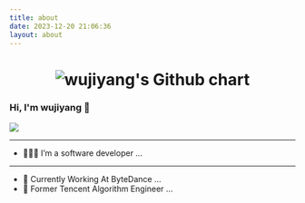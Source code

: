 ```yaml
---
title: about
date: 2023-12-20 21:06:36
layout: about
---
```


<h1 align="center"> <img src="http://ghchart.rshah.org/wujiyang" alt="wujiyang's Github chart" /> 

### Hi, I'm wujiyang 👋  

<!-- 

[![](https://img.shields.io/badge/Blog-https://wujiyang.github.io-green&style=flat)](https://wujiyang.github.io)
 -->




<a href="https://wujiyang.github.io">
  <img src="https://img.shields.io/badge/Blog-https://wujiyang.github.io-green&style=flat" >
</a>


---------

- 🧑🏻‍💻 I’m a software developer ...



---------
- 🔭 Currently Working At ByteDance ...
- 🌱 Former Tencent Algorithm Engineer ...



<!--

Here are some ideas to get you started:

- 🔭 I’m currently working on ...
- 🌱 I’m currently learning ...
- 👯 I’m looking to collaborate on ...
- 🤔 I’m looking for help with ...
- 💬 Ask me about ...
- 📫 How to reach me: ...
- 😄 Pronouns: ...
- ⚡ Fun fact: ...
-->